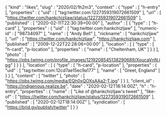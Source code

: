 {
  "kind" : "likes",
  "slug" : "2020/02/1h2m3",
  "context" : {
    "type" : [ "h-entry" ],
    "properties" : {
      "uid" : [ "tag:twitter.com:1227359319072661509" ],
      "url" : [ "https://twitter.com/hankchizljaw/status/1227359319072661509" ],
      "published" : [ "2020-02-11T22:30:39+00:00" ],
      "author" : [ {
        "type" : [ "h-card" ],
        "properties" : {
          "uid" : [ "tag:twitter.com:hankchizljaw" ],
          "numeric-id" : [ "98734097" ],
          "name" : [ "Andy Bell" ],
          "nickname" : [ "hankchizljaw" ],
          "url" : [ "https://twitter.com/hankchizljaw", "https://hankchizljaw.com" ],
          "published" : [ "2009-12-22T22:28:06+00:00" ],
          "location" : [ {
            "type" : [ "h-card", "p-location" ],
            "properties" : {
              "name" : [ "Cheltenham, UK" ]
            }
          } ],
          "photo" : [ "https://pbs.twimg.com/profile_images/1219208545138290689/XoucaVnN.jpg" ]
        }
      } ],
      "location" : [ {
        "type" : [ "h-card", "p-location" ],
        "properties" : {
          "uid" : [ "tag:twitter.com:12cd7ae15ec9a177" ],
          "name" : [ "Greet, England" ]
        }
      } ],
      "content" : [ "twitter" ],
      "photo" : [ "https://pbs.twimg.com/media/EQh0xQOXsAAa2-T.jpg" ]
    }
  },
  "client_id" : "https://indigenous.realize.be",
  "date" : "2020-02-12T18:14:00Z",
  "h" : "h-entry",
  "properties" : {
    "name" : [ "Like of @hankchizljaw's tweet" ],
    "like-of" : [ "https://twitter.com/hankchizljaw/status/1227359319072661509" ],
    "published" : [ "2020-02-12T18:14:00Z" ],
    "syndication" : [ "https://brid.gy/publish/twitter" ]
  }
}
